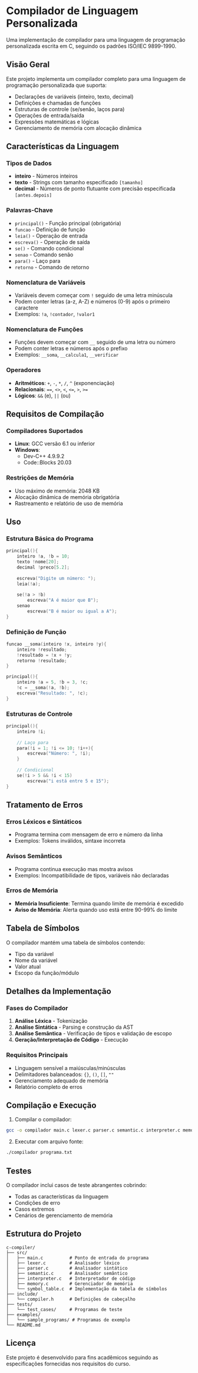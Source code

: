 # Compilador de Linguagem Personalizada

Uma implementação de compilador para uma linguagem de programação personalizada escrita em C, seguindo os padrões ISO/IEC 9899-1990.

## Visão Geral

Este projeto implementa um compilador completo para uma linguagem de programação personalizada que suporta:
- Declarações de variáveis (inteiro, texto, decimal)
- Definições e chamadas de funções
- Estruturas de controle (se/senão, laços para)
- Operações de entrada/saída
- Expressões matemáticas e lógicas
- Gerenciamento de memória com alocação dinâmica

## Características da Linguagem

### Tipos de Dados
- **inteiro** - Números inteiros
- **texto** - Strings com tamanho especificado `[tamanho]`
- **decimal** - Números de ponto flutuante com precisão especificada `[antes.depois]`

### Palavras-Chave
- `principal()` - Função principal (obrigatória)
- `funcao` - Definição de função
- `leia()` - Operação de entrada
- `escreva()` - Operação de saída
- `se()` - Comando condicional
- `senao` - Comando senão
- `para()` - Laço para
- `retorno` - Comando de retorno

### Nomenclatura de Variáveis
- Variáveis devem começar com `!` seguido de uma letra minúscula
- Podem conter letras (a-z, A-Z) e números (0-9) após o primeiro caractere
- Exemplos: `!a`, `!contador`, `!valor1`

### Nomenclatura de Funções
- Funções devem começar com `__` seguido de uma letra ou número
- Podem conter letras e números após o prefixo
- Exemplos: `__soma`, `__calcula1`, `__verificar`

### Operadores
- **Aritméticos**: `+`, `-`, `*`, `/`, `^` (exponenciação)
- **Relacionais**: `==`, `<>`, `<`, `<=`, `>`, `>=`
- **Lógicos**: `&&` (e), `||` (ou)

## Requisitos de Compilação

### Compiladores Suportados
- **Linux**: GCC versão 6.1 ou inferior
- **Windows**: 
  - Dev-C++ 4.9.9.2
  - Code::Blocks 20.03

### Restrições de Memória
- Uso máximo de memória: 2048 KB
- Alocação dinâmica de memória obrigatória
- Rastreamento e relatório de uso de memória

## Uso

### Estrutura Básica do Programa
```c
principal(){
    inteiro !a, !b = 10;
    texto !nome[20];
    decimal !preco[5.2];
    
    escreva("Digite um número: ");
    leia(!a);
    
    se(!a > !b)
        escreva("A é maior que B");
    senao
        escreva("B é maior ou igual a A");
}
```

### Definição de Função
```c
funcao __soma(inteiro !x, inteiro !y){
    inteiro !resultado;
    !resultado = !x + !y;
    retorno !resultado;
}

principal(){
    inteiro !a = 5, !b = 3, !c;
    !c = __soma(!a, !b);
    escreva("Resultado: ", !c);
}
```

### Estruturas de Controle
```c
principal(){
    inteiro !i;
    
    // Laço para
    para(!i = 1; !i <= 10; !i++){
        escreva("Número: ", !i);
    }
    
    // Condicional
    se(!i > 5 && !i < 15)
        escreva("i está entre 5 e 15");
}
```

## Tratamento de Erros

### Erros Léxicos e Sintáticos
- Programa termina com mensagem de erro e número da linha
- Exemplos: Tokens inválidos, sintaxe incorreta

### Avisos Semânticos
- Programa continua execução mas mostra avisos
- Exemplos: Incompatibilidade de tipos, variáveis não declaradas

### Erros de Memória
- **Memória Insuficiente**: Termina quando limite de memória é excedido
- **Aviso de Memória**: Alerta quando uso está entre 90-99% do limite

## Tabela de Símbolos

O compilador mantém uma tabela de símbolos contendo:
- Tipo da variável
- Nome da variável
- Valor atual
- Escopo da função/módulo

## Detalhes da Implementação

### Fases do Compilador
1. **Análise Léxica** - Tokenização
2. **Análise Sintática** - Parsing e construção da AST
3. **Análise Semântica** - Verificação de tipos e validação de escopo
4. **Geração/Interpretação de Código** - Execução

### Requisitos Principais
- Linguagem sensível a maiúsculas/minúsculas
- Delimitadores balanceados: `{}`, `()`, `[]`, `""`
- Gerenciamento adequado de memória
- Relatório completo de erros

## Compilação e Execução

1. Compilar o compilador:
```bash
gcc -o compilador main.c lexer.c parser.c semantic.c interpreter.c memory.c
```

2. Executar com arquivo fonte:
```bash
./compilador programa.txt
```

## Testes

O compilador inclui casos de teste abrangentes cobrindo:
- Todas as características da linguagem
- Condições de erro
- Casos extremos
- Cenários de gerenciamento de memória

## Estrutura do Projeto

```
c-compiler/
├── src/
│   ├── main.c          # Ponto de entrada do programa
│   ├── lexer.c         # Analisador léxico
│   ├── parser.c        # Analisador sintático
│   ├── semantic.c      # Analisador semântico
│   ├── interpreter.c   # Interpretador de código
│   ├── memory.c        # Gerenciador de memória
│   └── symbol_table.c  # Implementação da tabela de símbolos
├── include/
│   └── compiler.h      # Definições de cabeçalho
├── tests/
│   └── test_cases/     # Programas de teste
├── examples/
│   └── sample_programs/ # Programas de exemplo
└── README.md
```

## Licença

Este projeto é desenvolvido para fins acadêmicos seguindo as especificações fornecidas nos requisitos do curso.
